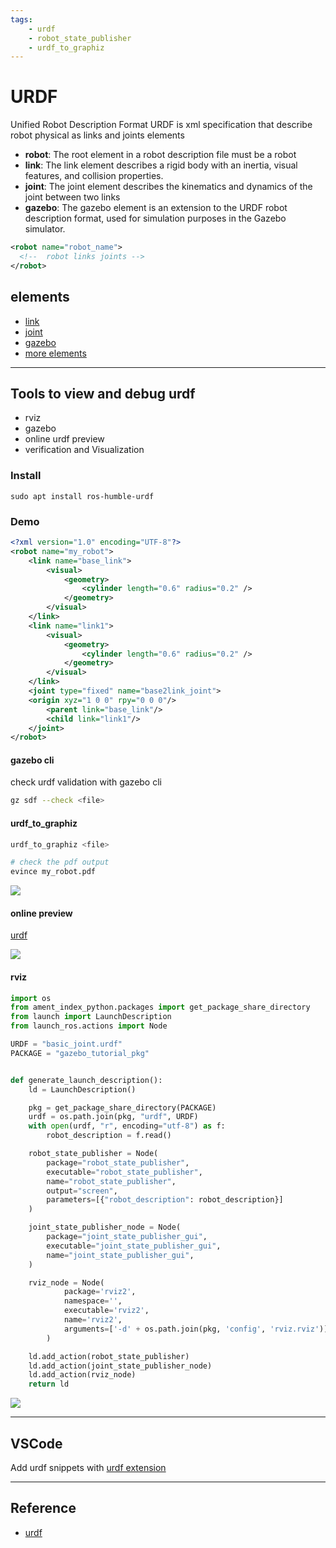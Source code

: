 ```yaml
---
tags:
    - urdf
    - robot_state_publisher
    - urdf_to_graphiz
---
```


# URDF

Unified Robot Description Format
URDF is xml specification that describe robot physical as links and joints elements

- **robot**: The root element in a robot description file must be a robot
- **link**: The link element describes a rigid body with an inertia, visual features, and collision properties. 
- **joint**: The joint element describes the kinematics and dynamics of the joint between two links
- **gazebo**: The gazebo element is an extension to the URDF robot description format, used for simulation purposes in the Gazebo simulator. 

```xml title="minimal urdf"
<robot name="robot_name">
  <!--  robot links joints -->
</robot>
```

## elements
- [link](link.md)
- [joint](joint.md)
- [gazebo](gazebo.md)
- [more elements](https://wiki.ros.org/urdf/XML)

---

## Tools to view and debug urdf

- rviz
- gazebo
- online urdf preview
- verification and Visualization

### Install

```
sudo apt install ros-humble-urdf
```

### Demo

```xml title="demo.urdf"
<?xml version="1.0" encoding="UTF-8"?>
<robot name="my_robot">
    <link name="base_link">
        <visual>
            <geometry>
                <cylinder length="0.6" radius="0.2" />
            </geometry>
        </visual>
    </link>
    <link name="link1">
        <visual>
            <geometry>
                <cylinder length="0.6" radius="0.2" />
            </geometry>
        </visual>
    </link>
    <joint type="fixed" name="base2link_joint">
    <origin xyz="1 0 0" rpy="0 0 0"/>
        <parent link="base_link"/>
        <child link="link1"/>
    </joint>
</robot>
```

#### gazebo cli
check urdf validation with gazebo cli

```bash title="check using gazebo"
gz sdf --check <file>
```

#### urdf_to_graphiz
```bash
urdf_to_graphiz <file>

# check the pdf output
evince my_robot.pdf
```

![](images/urdf_to_graphiz_output.png)


#### online preview
[urdf](https://mymodelrobot.appspot.com)

![](images/online_preview.png)

#### rviz

```python linenums="1" hl_lines="32-38"
import os
from ament_index_python.packages import get_package_share_directory
from launch import LaunchDescription
from launch_ros.actions import Node

URDF = "basic_joint.urdf"
PACKAGE = "gazebo_tutorial_pkg"


def generate_launch_description():
    ld = LaunchDescription()

    pkg = get_package_share_directory(PACKAGE)
    urdf = os.path.join(pkg, "urdf", URDF)
    with open(urdf, "r", encoding="utf-8") as f:
        robot_description = f.read()

    robot_state_publisher = Node(
        package="robot_state_publisher",
        executable="robot_state_publisher",
        name="robot_state_publisher",
        output="screen",
        parameters=[{"robot_description": robot_description}]
    )

    joint_state_publisher_node = Node(
        package="joint_state_publisher_gui",
        executable="joint_state_publisher_gui",
        name="joint_state_publisher_gui",
    )

    rviz_node = Node(
            package='rviz2',
            namespace='',
            executable='rviz2',
            name='rviz2',
            arguments=['-d' + os.path.join(pkg, 'config', 'rviz.rviz')]
        )

    ld.add_action(robot_state_publisher)
    ld.add_action(joint_state_publisher_node)
    ld.add_action(rviz_node)
    return ld
```


![](images/rviz.png)

---

## VSCode

Add urdf snippets with [urdf extension ](https://marketplace.visualstudio.com/items?itemName=smilerobotics.urdf)


---

## Reference
- [urdf](http://wiki.ros.org/urdf/XML)

